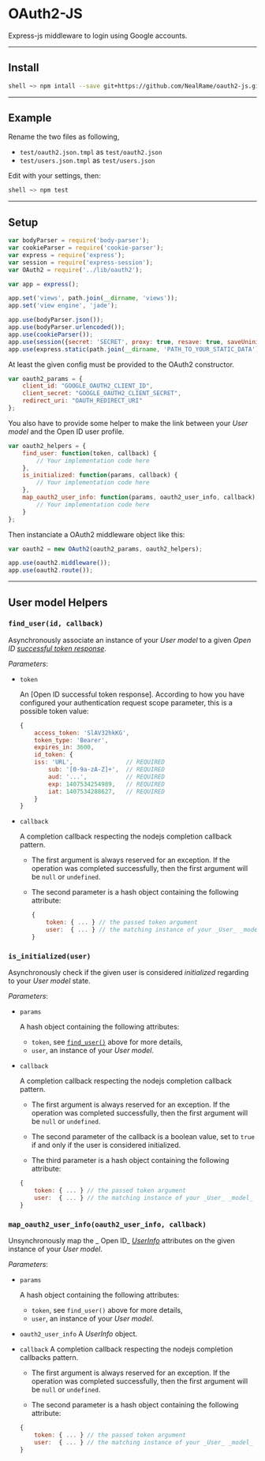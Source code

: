 OAuth2-JS
=========

Express-js middleware to login using Google accounts.


---
Install
-------

```sh
shell ~> npm intall --save git+https://github.com/NealRame/oauth2-js.git
```


---
Example
-------

Rename the two files as following,

 - `test/oauth2.json.tmpl` as `test/oauth2.json`
 - `test/users.json.tmpl` as `test/users.json`

Edit with your settings, then:

```sh
shell ~> npm test
```


---
Setup
-----

```javascript
var bodyParser = require('body-parser');
var cookieParser = require('cookie-parser');
var express = require('express');
var session = require('express-session');
var OAuth2 = require('../lib/oauth2');

var app = express();

app.set('views', path.join(__dirname, 'views'));
app.set('view engine', 'jade');

app.use(bodyParser.json());
app.use(bodyParser.urlencoded());
app.use(cookieParser());
app.use(session({secret: 'SECRET', proxy: true, resave: true, saveUninitialized: true}));
app.use(express.static(path.join(__dirname, 'PATH_TO_YOUR_STATIC_DATA')));
```

At least the given config must be provided to the OAuth2 constructor.

```javascript
var oauth2_params = {
    client_id: "GOOGLE_OAUTH2_CLIENT_ID",
    client_secret: "GOOGLE_OAUTH2_CLIENT_SECRET",
    redirect_uri: "OAUTH_REDIRECT_URI"
};
```

You also have to provide some helper to make the link between your _User_
_model_ and the Open ID user profile.

```javascript
var oauth2_helpers = {
    find_user: function(token, callback) {
        // Your implementation code here
    },
    is_initialized: function(params, callback) {
        // Your implementation code here
    },
    map_oauth2_user_info: function(params, oauth2_user_info, callback) {
        // Your implementation code here
    }
};
```

Then instanciate a OAuth2 middleware object like this:

```javascript
var oauth2 = new OAuth2(oauth2_params, oauth2_helpers);

app.use(oauth2.middleware());
app.use(oauth2.route());
```


---
User model Helpers
------------------


### `find_user(id, callback)`

Asynchronously associate an instance of your _User_ _model_ to a given
_Open ID_ [_successful token response_](http://openid.net/specs/openid-connect-core-1_0.html#TokenResponse).

_Parameters_:

* `token`

  An [Open ID successful token response]. According to how you have configured
  your authentication request scope parameter, this is a possible token value:
  ```javascript
  {
      access_token: 'SlAV32hkKG',
      token_type: 'Bearer',
      expires_in: 3600,
      id_token: {
      iss: 'URL',               // REQUIRED
          sub: '[0-9a-zA-Z]+',  // REQUIRED
          aud: '...',           // REQUIRED
          exp: 1407534254989,   // REQUIRED
          iat: 1407534288627,   // REQUIRED
      }
  }
  ```

* `callback`

  A  completion callback respecting the nodejs completion callback pattern.

  - The first argument is always reserved for an exception. If the operation
    was completed successfully, then the first argument will be `null` or
    `undefined`.

  - The second parameter is a hash object containing the following attribute:
    ```javascript
    {
        token: { ... } // the passed token argument
        user:  { ... } // the matching instance of your _User_ _model_
    }
    ```


### `is_initialized(user)`

Asynchronously check if the given user is considered _initialized_ regarding to
your _User_ _model_ state.

_Parameters_:

* `params`

  A hash object containing the following attributes:

  - `token`, see [`find_user()`](https://github.com/NealRame/oauth2-js#find_userid-callback)
    above for more details,
  - `user`, an instance of your _User_ _model_.


* `callback`

  A  completion callback respecting the nodejs completion callback pattern.

  - The first argument is always reserved for an exception. If the operation
  was completed successfully, then the first argument will be `null` or
  `undefined`.

  - The second parameter of the callback is a boolean value, set to `true` if
  and only if the user is considered initialized.

  - The third parameter is a hash object containing the following attribute:
  ```javascript
  {
      token: { ... } // the passed token argument
      user:  { ... } // the matching instance of your _User_ _model_
  }
  ```


### `map_oauth2_user_info(oauth2_user_info, callback)`

Unsynchronously map the _ Open ID_ [_UserInfo_](http://openid.net/specs/openid-connect-core-1_0.html#UserInfo)
attributes on the given instance of your _User_ _model_.

_Parameters_:

* `params`

  A hash object containing the following attributes:

  - `token`, see `find_user()` above for more details,
  - `user`, an instance of your _User_ _model_.


* `oauth2_user_info`
  A _UserInfo_ object.

* `callback`
  A  completion callback respecting the nodejs completion callbacks pattern.

  - The first argument is always reserved for an exception. If the operation
  was completed successfully, then the first argument will be `null` or
  `undefined`.

  - The second parameter is a hash object containing the following attribute:
  ```javascript
  {
      token: { ... } // the passed token argument
      user:  { ... } // the matching instance of your _User_ _model_
  }
  ```
